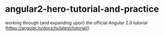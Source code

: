 # angular2-hero-tutorial-and-practice

working through (and expanding upon) the official Angular 2.0 tutorial (https://angular.io/docs/ts/latest/tutorial/)
